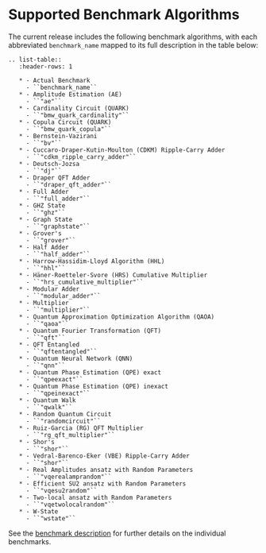 # Supported Benchmark Algorithms

The current release includes the following benchmark algorithms, with each abbreviated `benchmark_name` mapped to its full description in the table below:

```{eval-rst}
.. list-table::
   :header-rows: 1

   * - Actual Benchmark
     - ``benchmark_name``
   * - Amplitude Estimation (AE)
     - ``"ae"``
   * - Cardinality Circuit (QUARK)
     - ``"bmw_quark_cardinality"``
   * - Copula Circuit (QUARK)
     - ``"bmw_quark_copula"``
   * - Bernstein‑Vazirani
     - ``"bv"``
   * - Cuccaro-Draper-Kutin-Moulton (CDKM) Ripple-Carry Adder
     - ``"cdkm_ripple_carry_adder"``
   * - Deutsch‑Jozsa
     - ``"dj"``
   * - Draper QFT Adder
     - ``"draper_qft_adder"``
   * - Full Adder
     - ``"full_adder"``
   * - GHZ State
     - ``"ghz"``
   * - Graph State
     - ``"graphstate"``
   * - Grover's
     - ``"grover"``
   * - Half Adder
     - ``"half_adder"``
   * - Harrow-Hassidim-Lloyd Algorithm (HHL)
     - ``"hhl"``
   * - Häner-Roetteler-Svore (HRS) Cumulative Multiplier
     - ``"hrs_cumulative_multiplier"``
   * - Modular Adder
     - ``"modular_adder"``
   * - Multiplier
     - ``"multiplier"``
   * - Quantum Approximation Optimization Algorithm (QAOA)
     - ``"qaoa"``
   * - Quantum Fourier Transformation (QFT)
     - ``"qft"``
   * - QFT Entangled
     - ``"qftentangled"``
   * - Quantum Neural Network (QNN)
     - ``"qnn"``
   * - Quantum Phase Estimation (QPE) exact
     - ``"qpeexact"``
   * - Quantum Phase Estimation (QPE) inexact
     - ``"qpeinexact"``
   * - Quantum Walk
     - ``"qwalk"``
   * - Random Quantum Circuit
     - ``"randomcircuit"``
   * - Ruiz-Garcia (RG) QFT Multiplier
     - ``"rg_qft_multiplier"``
   * - Shor's
     - ``"shor"``
   * - Vedral-Barenco-Eker (VBE) Ripple-Carry Adder
     - ``"shor"``
   * - Real Amplitudes ansatz with Random Parameters
     - ``"vqerealamprandom"``
   * - Efficient SU2 ansatz with Random Parameters
     - ``"vqesu2random"``
   * - Two‑local ansatz with Random Parameters
     - ``"vqetwolocalrandom"``
   * - W‑State
     - ``"wstate"``
```

See the [benchmark description](https://www.cda.cit.tum.de/mqtbench/benchmark_description) for further details on the individual benchmarks.
